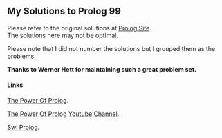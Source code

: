 
## My Solutions to Prolog 99

Please refer to the original solutions at 
[Prolog Site](https://sites.google.com/site/prologsite/).  
The solutions here may not be optimal.

Please note that I did not number the solutions but I grouped them as the 
problems.

**Thanks to Werner Hett for maintaining such a great problem set.**

#### Links

[The Power Of Prolog](https://www.metalevel.at/prolog).

[The Power Of Prolog Youtube Channel](https://www.youtube.com/channel/UCFFeNyzCEQDS4KCecugmotg/featured).

[Swi Prolog](https://www.swi-prolog.org).


